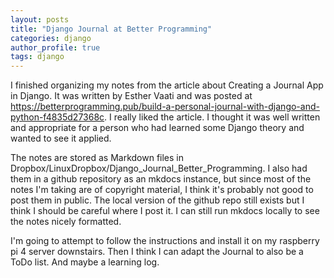```yaml
---
layout: posts
title: "Django Journal at Better Programming"
categories: django
author_profile: true
tags: django
---
```


I finished organizing my notes from the article about Creating a Journal App in Django. It was written by Esther Vaati and was posted at https://betterprogramming.pub/build-a-personal-journal-with-django-and-python-f4835d27368c. I really liked the article. I thought it was well written and appropriate for a person who had learned some Django theory and wanted to see it applied. 

The notes are stored as Markdown files in Dropbox/LinuxDropbox/Django_Journal_Better_Programming. I also had them in a github repository as an mkdocs instance, but since most of the notes I'm taking are of copyright material, I think it's probably not good to post them in public. The local version of the github repo still exists but I think I should be careful where I post it. I can still run mkdocs locally to see the notes nicely formatted.

I'm going to attempt to follow the instructions and install it on my raspberry pi 4 server downstairs. Then I think I can adapt the Journal to also be a ToDo list. And maybe a learning log. 



